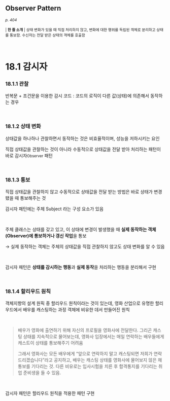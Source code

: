 ## Observer Pattern

<small>*p. 404*</small>

<small>| **한 줄 소개** | 상태 변화가 있을 때 직접 처리하지 않고, 변화에 대한 행위를 독립된 객체로 분리하고 상태를 통보함. 수신자는 전달 받은 상태의 객체를 호출함 </small>

<br/>

# 18.1 감시자

### 18.1.1 관찰

반복문 + 조건문을 이용한 감시 코드 : 코드의 로직이 다른 값(상태)에 의존해서 동작하는 경우

<br/>

### 18.1.2 상태 변화

상태값을 하나하나 관찰하면서 동작하는 것은 비효율적이며, 성능을 저하시키는 요인

직접 상태값을 관찰하는 것이 아니라 수동적으로 상태값을 전달 받아 처리하는 패턴이 바로 감시자<small>Observer</small> 패턴

<br/>

### 18.1.3 통보

직접 상태값을 관찰하지 않고 수동적으로 상태값을 전달 받는 방법은 바로 상태가 변경됐을 때 통보해주는 것

감시자 패턴에는 주체 Subject 라는 구성 요소가 있음

<br/>

주체 클래스는 상태를 갖고 있고, 이 상태에 변경이 발생했을 때 **실제 동작하는 객체(Observer)에 통보하거나 갱신 작업**을 통보

→ 실제 동작하는 객체는 주체의 상태값을 직접 관찰하지 않고도 상태 변화를 알 수 있음

<br/>

감시자 패턴은 **상태를 감시하는 행동**과 **실제 동작**을 처리하는 행동을 분리해서 구현

<br/>

### 18.1.4 할리우드 원칙

객체지향의 설계 원픽 중 할리우드 원칙이라는 것이 있는데, 영화 산업으로 유명한 할리우드에서 배우를 캐스팅하는 과정 객체에 비유한 데서 만들어진 원칙

<br/>

> 배우가 영화에 출연하기 위해 자신의 프로필을 영화사에 전달한다. 그리곤 캐스팅 상태를 지속적으로 물어보는데, 영화사 입장에서는 매일 연락하는 배우들에게 캐스트이 상태를 통보해주기 어려움
> 
> 
> 그래서 영화사는 모든 배우에게 “앞으로 연락하지 말고 캐스팅되면 저희가 연락 드리겠습니다”라고 공지하고, 배우는 캐스팅 상태를 영화사에 물어보지 않은 채 통보를 기다리는 것. 다른 비유로는 입사시험을 치른 후 합격통지를 기다리는 취업 준비생을 들 수 있음.
> 

<br/>

감시자 패턴은 할리우드 원칙을 적용한 패턴 구현